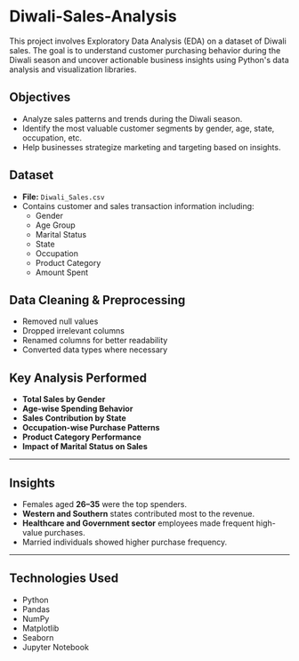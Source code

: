# Diwali-Sales-Analysis
This project involves Exploratory Data Analysis (EDA) on a dataset of Diwali sales. The goal is to understand customer purchasing behavior during the Diwali season and uncover actionable business insights using Python's data analysis and visualization libraries.

## Objectives

- Analyze sales patterns and trends during the Diwali season.
- Identify the most valuable customer segments by gender, age, state, occupation, etc.
- Help businesses strategize marketing and targeting based on insights.

## Dataset

- **File:** `Diwali_Sales.csv` 
- Contains customer and sales transaction information including:
  - Gender
  - Age Group
  - Marital Status
  - State
  - Occupation
  - Product Category
  - Amount Spent
 


## Data Cleaning & Preprocessing

- Removed null values
- Dropped irrelevant columns
- Renamed columns for better readability
- Converted data types where necessary



## Key Analysis Performed

- **Total Sales by Gender**
- **Age-wise Spending Behavior**
- **Sales Contribution by State**
- **Occupation-wise Purchase Patterns**
- **Product Category Performance**
- **Impact of Marital Status on Sales**

---

## Insights

- Females aged **26–35** were the top spenders.
- **Western and Southern** states contributed most to the revenue.
- **Healthcare and Government sector** employees made frequent high-value purchases.
- Married individuals showed higher purchase frequency.

---

## Technologies Used

- Python 
- Pandas 
- NumPy 
- Matplotlib 
- Seaborn 
- Jupyter Notebook 



